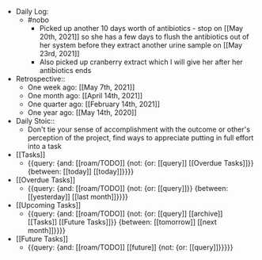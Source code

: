 - Daily Log:
    - #nobo
        - Picked up another 10 days worth of antibiotics - stop on [[May 20th, 2021]] so she has a few days to flush the antibiotics out of her system before they extract another urine sample on [[May 23rd, 2021]]
        - Also picked up cranberry extract which I will give her after her antibiotics ends
- Retrospective::
    - One week ago: [[May 7th, 2021]]
    - One month ago: [[April 14th, 2021]]
    - One quarter ago: [[February 14th, 2021]]
    - One year ago: [[May 14th, 2020]]
- Daily Stoic::
    - Don't tie your sense of accomplishment with the outcome or other's perception of the project, find ways to appreciate putting in full effort into a task
- [[Tasks]]
    - {{query: {and: [[roam/TODO]] {not: {or: [[query]] [[Overdue Tasks]]}} {between: [[today]] [[today]]}}}}
- [[Overdue Tasks]]
    - {{query: {and: [[roam/TODO]] {not: {or: [[query]]}} {between: [[yesterday]] [[last month]]}}}}
- [[Upcoming Tasks]]
    - {{query: {and: [[roam/TODO]] {not: {or: [[query]] [[archive]] [[Tasks]] [[Future Tasks]]}} {between: [[tomorrow]] [[next month]]}}}}
- [[Future Tasks]]
    - {{query: {and: [[roam/TODO]] [[future]] {not: {or: [[query]]}}}}}
